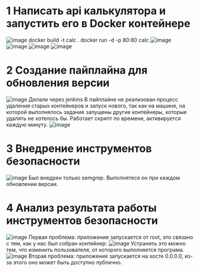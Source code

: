 # 1 Написать api калькулятора и запустить его в Docker контейнере
![image](https://github.com/user-attachments/assets/b6e00195-eb00-4e9f-b6e6-8a455b882f9a)
docker build -t calc .
docker run -d -p 80:80 calc
![image](https://github.com/user-attachments/assets/4a36a5ef-4f29-49f7-9ca2-e7ada8202c07)
![image](https://github.com/user-attachments/assets/eafdd9e8-5c5c-4dcb-85fb-ce94dc6584d7)
![image](https://github.com/user-attachments/assets/e137bda4-cf27-4c9e-9688-888d0de3adcd)
![image](https://github.com/user-attachments/assets/0c0f3212-3599-4bed-bc2d-9bf5992dbeb7)

# 2 Создание пайплайна для обновления версии
![image](https://github.com/user-attachments/assets/1013c87a-6b6a-480b-b2cd-5b0c4506583e)
Делали через jenkins
В пайплайне не реализован процесс удаления старых контейнеров и запуск нового, так как на машине, на которой выполнялось задание запущены другие контейнеры, которые удалять не хотелось бы.
Работает скрипт по времени, активируется каждую минуту.
![image](https://github.com/user-attachments/assets/2a9aa748-7c54-4716-80ad-643e10b64419)

# 3 Внедрение инструментов безопасности
![image](https://github.com/user-attachments/assets/15a11670-b670-452a-9e69-bba7f632f5db)
Был внедрен только semgrep.
Выполнятеся он при каждом обновлении версии.

# 4 Анализ результата работы инструментов безопасности
![image](https://github.com/user-attachments/assets/bc574a37-f032-4c84-b483-793da7091b39)
Первая проблема: приложение запускается от root, это связано с тем, как у нас был собран контейнер:
![image](https://github.com/user-attachments/assets/a73819d4-571d-402c-93a2-21364afd4992)
Устранить это можно тем, что изменить пользователя, от которого выполняется програма.
![image](https://github.com/user-attachments/assets/cf25e994-7001-4c48-ac92-9cd603313279)
Вторая проблема: приложение запускается на хосте 0.0.0.0, из-за этого оно может быть доступно публично.
